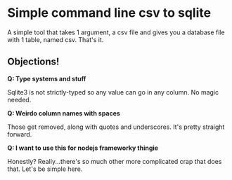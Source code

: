 # Simple command line csv to sqlite

A simple tool that takes 1 argument, a csv file and gives you a database file with 1 table, named csv.  That's it.

## Objections!

**Q: Type systems and stuff**

Sqlite3 is not strictly-typed so any value can go in any column.  No magic needed.  

**Q: Weirdo column names with spaces**

Those get removed, along with quotes and underscores.  It's pretty straight forward.

**Q: I want to use this for nodejs frameworky thingie**

Honestly? Really...there's so much other more complicated crap that does that. Let's be simple here.
